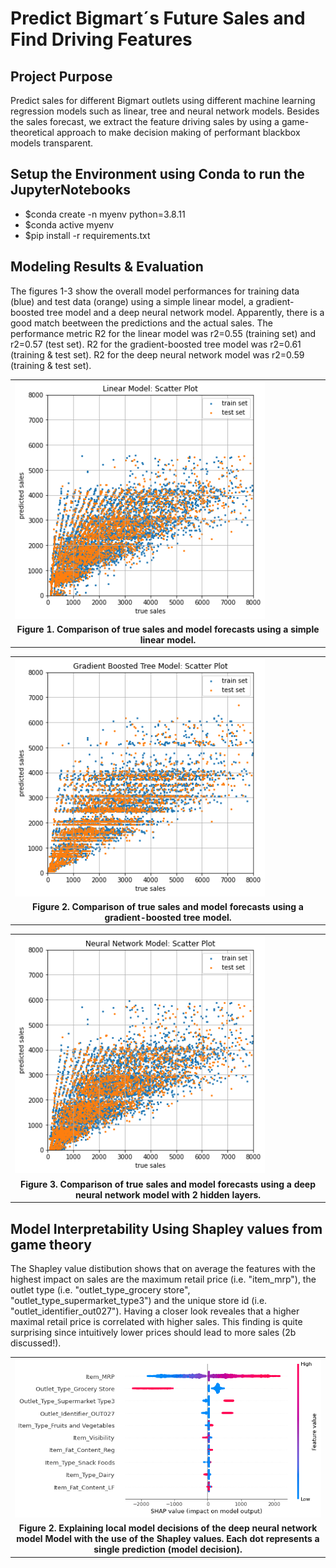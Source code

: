 # Predict Bigmart´s Future Sales and Find Driving Features 

## Project Purpose
Predict sales for different Bigmart outlets using different machine learning regression models such as linear, tree and neural network models. Besides the sales forecast, we extract the feature driving sales by using a game-theoretical approach to make decision making of performant blackbox models transparent.
## Setup the Environment using Conda to run the JupyterNotebooks
- $conda create -n myenv python=3.8.11
- $conda active myenv
- $pip install -r requirements.txt

## Modeling Results & Evaluation
The figures 1-3 show the overall model performances for training data (blue) and test data (orange) using a simple linear model, a gradient-boosted tree model and a deep neural network model. Apparently, there is a good match beetween the predictions and the actual sales. The performance metric R2 for the linear model was r2=0.55 (training set) and r2=0.57 (test set). R2 for the gradient-boosted tree model was r2=0.61 (training & test set). R2 for the deep neural network model was r2=0.59 (training & test set). 

<table>
  <tr><td>
    <img 
        src="images/results_1.png"
        alt="Fashion MNIST sprite"  width="400">
  </td></tr>
    <tr><td align="center">
    <b>Figure 1. Comparison of true sales and model forecasts using a simple linear model. 
  </td></tr>
</table>

<table>
  <tr><td>
    <img 
        src="images/results_2.png"
        alt="Fashion MNIST sprite"  width="400">
  </td></tr>
    <tr><td align="center">
    <b>Figure 2. Comparison of true sales and model forecasts using a gradient-boosted tree model. 
  </td></tr>
</table>

<table>
  <tr><td>
    <img 
        src="images/results_3.png"
        alt="Fashion MNIST sprite"  width="400">
  </td></tr>
    <tr><td align="center">
    <b>Figure 3. Comparison of true sales and model forecasts using a deep neural network model with 2 hidden layers. 
  </td></tr>
</table>

## Model Interpretability Using Shapley values from game theory
The Shapley value distibution shows that on average the features with the highest impact on sales are the maximum retail price (i.e. "item_mrp"), the outlet type (i.e. "outlet_type_grocery store", "outlet_type_supermarket_type3") and the unique store id (i.e. "outlet_identifier_out027"). Having a closer look reveales that a higher maximal retail price is correlated with higher sales. This finding is quite surprising since intuitively lower prices should lead to more sales (2b discussed!).

<table>
  <tr><td>
    <img 
        src="images/results_4.png"
        alt="Fashion MNIST sprite"  width="1000">
  </td></tr>
  <tr><td align="center">
    <b>Figure 2. Explaining local model decisions of the deep neural network model Model with the use of the Shapley values. Each dot represents a single prediction (model decision). 
  </td></tr>
</table>